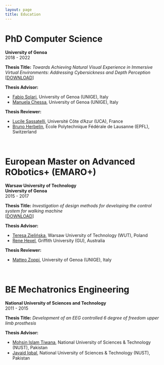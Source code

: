 ```yaml
---
layout: page
title: Education
---
```


# PhD Computer Science
**University of Genoa**  
2018 - 2022  

**Thesis Title:** *Towards Achieving Natural Visual Experience in Immersive Virtual Environments: Addressing Cybersickness and Depth Perception* 
[[DOWNLOAD](assets/ThesisPhD.pdf)] 

**Thesis Advisor:** 
- [Fabio Solari](https://scholar.google.com/citations?user=Wm5rLycAAAAJ), University of Genoa (UNIGE), Italy
- [Manuela Chessa](https://scholar.google.com/citations?user=Rlc6k70AAAAJ), University of Genoa (UNIGE), Italy

**Thesis Reviewer:** 
- [Lucile Sassatelli](https://scholar.google.com/citations?user=M_gMChEAAAAJ), Université Côte d’Azur (UCA), France
- [Bruno Herbelin](https://scholar.google.com/citations?user=zUhZaG0AAAAJ), École Polytechnique Fédérale de Lausanne (EPFL), Switzerland

<br>

# European Master on Advanced RObotics+ (EMARO+)
**Warsaw University of Technology**  
**University of Genoa**  
2015 - 2017  

**Thesis Title:** *Investigation of design methods for developing the control system for walking machine*  
[[DOWNLOAD](assets/ThesisMS.pdf)] 

**Thesis Advisor:** 
- [Teresa Zielińska](https://scholar.google.com/citations?user=vUXghnQAAAAJ), Warsaw University of Technology (WUT), Poland
- [Rene Hexel](https://scholar.google.com/citations?user=ADwJ4qMAAAAJ), Griffith University (GU), Australia

**Thesis Reviewer:** 
- [Matteo Zoppi](https://scholar.google.com/citations?user=Z6SoCQcAAAAJ), University of Genoa (UNIGE), Italy

<br>

# BE Mechatronics Engineering
**National University of Sciences and Technology**  
2011 - 2015  

**Thesis Title:** *Development of an EEG controlled 6 degree of freedom upper limb prosthesis*

**Thesis Advisor:** 
- [Mohsin Islam Tiwana](https://scholar.google.com/citations?user=tPcPasQAAAAJ), National University of Sciences & Technology (NUST), Pakistan
- [Javaid Iqbal](https://scholar.google.com/citations?user=2JvaIikAAAAJ), National University of Sciences & Technology (NUST), Pakistan
